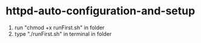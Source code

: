 # httpd-auto-configuration-and-setup
1. run "chmod +x runFirst.sh" in folder
2. type "./runFirst.sh" in terminal in folder
